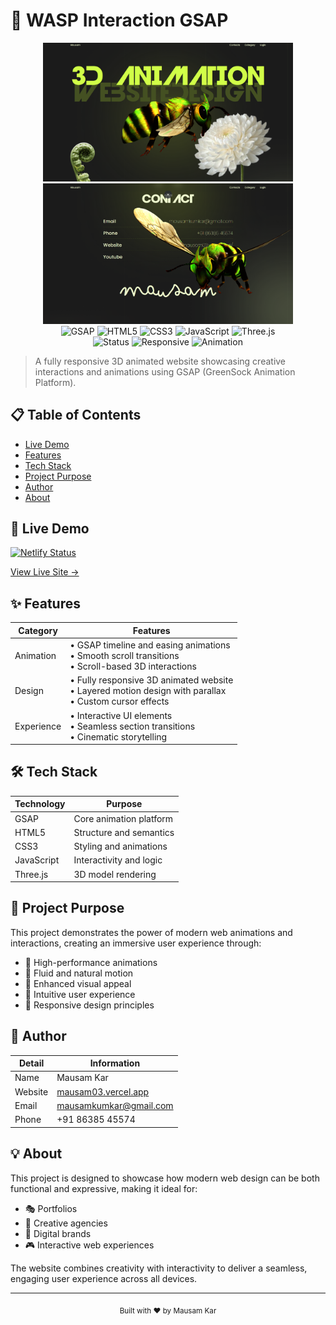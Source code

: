 # 🎨 WASP Interaction GSAP

<div align="center">
  <img src="img/preview1.png" alt="Preview 1" width="400"/>
  <img src="img/preview2.png" alt="Preview 2" width="400"/>
</div>

<div align="center">
  <img src="https://img.shields.io/badge/GSAP-88CE02?style=for-the-badge&logo=greensock&logoColor=white" alt="GSAP"/>
  <img src="https://img.shields.io/badge/HTML5-E34F26?style=for-the-badge&logo=html5&logoColor=white" alt="HTML5"/>
  <img src="https://img.shields.io/badge/CSS3-1572B6?style=for-the-badge&logo=css3&logoColor=white" alt="CSS3"/>
  <img src="https://img.shields.io/badge/JavaScript-F7DF1E?style=for-the-badge&logo=javascript&logoColor=black" alt="JavaScript"/>
  <img src="https://img.shields.io/badge/Three.js-000000?style=for-the-badge&logo=three.js&logoColor=white" alt="Three.js"/>
</div>

<div align="center">
  <img src="https://img.shields.io/badge/Status-Live-success?style=for-the-badge" alt="Status"/>
  <img src="https://img.shields.io/badge/Responsive-Yes-brightgreen?style=for-the-badge" alt="Responsive"/>
  <img src="https://img.shields.io/badge/Animation-3D-blue?style=for-the-badge" alt="Animation"/>
</div>

> A fully responsive 3D animated website showcasing creative interactions and animations using GSAP (GreenSock Animation Platform).

## 📋 Table of Contents
- [Live Demo](#-live-demo)
- [Features](#-features)
- [Tech Stack](#-tech-stack)
- [Project Purpose](#-project-purpose)
- [Author](#-author)
- [About](#-about)

## 🔗 Live Demo

[![Netlify Status](https://api.netlify.com/api/v1/badges/your-badge-id/deploy-status)](https://app.netlify.com/sites/mausam-gsap-animation/deploys)

[View Live Site →](https://mausam-gsap-animation.netlify.app/)

## ✨ Features

| Category | Features |
|----------|----------|
| Animation | • GSAP timeline and easing animations<br>• Smooth scroll transitions<br>• Scroll-based 3D interactions |
| Design | • Fully responsive 3D animated website<br>• Layered motion design with parallax<br>• Custom cursor effects |
| Experience | • Interactive UI elements<br>• Seamless section transitions<br>• Cinematic storytelling |

## 🛠️ Tech Stack

| Technology | Purpose |
|------------|---------|
| GSAP | Core animation platform |
| HTML5 | Structure and semantics |
| CSS3 | Styling and animations |
| JavaScript | Interactivity and logic |
| Three.js | 3D model rendering |

## 🎯 Project Purpose

This project demonstrates the power of modern web animations and interactions, creating an immersive user experience through:

- 🚀 High-performance animations
- 🌊 Fluid and natural motion
- 🎨 Enhanced visual appeal
- 🤝 Intuitive user experience
- 📱 Responsive design principles

## 👤 Author

| Detail | Information |
|--------|-------------|
| Name | Mausam Kar |
| Website | [mausam03.vercel.app](https://mausam03.vercel.app/) |
| Email | mausamkumkar@gmail.com |
| Phone | +91 86385 45574 |

## 💡 About

This project is designed to showcase how modern web design can be both functional and expressive, making it ideal for:

- 🎭 Portfolios
- 🎨 Creative agencies
- 🏢 Digital brands
- 🎮 Interactive web experiences

The website combines creativity with interactivity to deliver a seamless, engaging user experience across all devices.

---

<div align="center">
  <sub>Built with ❤️ by Mausam Kar</sub>
</div> 
